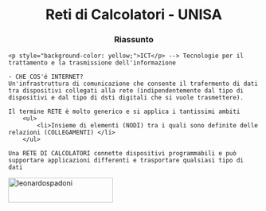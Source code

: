 <h1 align="center">Reti di Calcolatori - UNISA</h1>
<h3 align="center">Riassunto</h3>

<p>

	<p style="background-color: yellow;">ICT</p> --> Tecnologie per il trattamento e la trasmissione dell'informazione

	- CHE COS'é INTERNET?
	Un'infrastruttura di comunicazione che consente il trafermento di dati tra dispositivi collegati alla rete (indipendentemente dal tipo di dispositivi e dal tipo di dsti digitali che si vuole trasmettere).

	Il termine RETE è molto generico e si applica i tantissimi ambiti
		<ul>
			<li>Insieme di elementi (NODI) tra i quali sono definite delle relazioni (COLLEGAMENTI) </li>
		</ul>

	Una RETE DI CALCOLATORI connette dispositivi programmabili e può supportare applicazioni differenti e trasportare qualsiasi tipo di dati
			 


<p><a href="https://www.buymeacoffee.com/leonardospadoni"> <img align="left" src="https://cdn.buymeacoffee.com/buttons/v2/default-yellow.png" height="50" width="210" alt="leonardospadoni" /></a></p><br><br>
